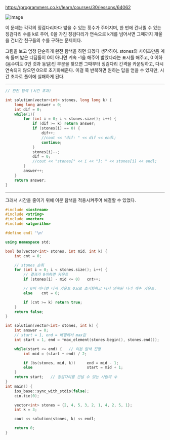 https://programmers.co.kr/learn/courses/30/lessons/64062


![image](https://user-images.githubusercontent.com/68185569/133344222-724d8ddc-01e5-4bfd-9813-fe440ba7ad10.png)

이 문제는 각각의 징검다리마다 밟을 수 있는 횟수가 주어지며, 한 번에 건너뛸 수 있는 징검다리 수를 k로 주어, 0을 가진 징검다리가 연속으로 k개를 넘어서면 그때까지 개울을 건너간 친구들의 수를 구하는 문제이다.

그림을 보고 엄청 단순하게 완전 탐색을 하면 되겠다 생각하여. stones의 사이즈만큼 계속 돌며 밟은 디딤돌이 0이 아니면 계속 -1을 해주어 밟았다라는 표시를 해주고, 0 이하(음수여도 0인 것과 동일)인 부분을 찾으면 그때부터 징검다리 간격을 카운팅하고, 다시 연속되지 않으면 0으로 초기화해준다. 이걸 쭉 반복하면 원하는 답을 얻을 수 있지만, 시간 초과로 풀이에 실패하게 된다.

---
~~~c++
// 완전 탐색 (시간 초과)

int solution(vector<int> stones, long long k) {
    long long answer = 0;
    int dif = 0;
    while(1){
        for (int i = 0; i < stones.size(); i++) {
            if (dif >= k) return answer;
            if (stones[i] == 0) {
                dif++;
                //cout << "dif: " << dif << endl;
                continue;
            }
            stones[i]--;
            dif = 0;
            //cout << "stones[" << i << "]: " << stones[i] << endl;
        }
        answer++;
    }
    return answer;
}
~~~

---

그래서 시간을 줄이기 위해 이분 탐색을 적용시켜주어 해결할 수 있었다.


~~~c++
#include <iostream>
#include <string>
#include <vector>
#include <algorithm>

#define endl '\n'

using namespace std;

bool bs(vector<int> stones, int mid, int k) {
    int cnt = 0;

    // stones 순회
    for (int i = 0; i < stones.size(); i++) {
        // 결과가 0이하면 카운트
        if (stones[i] - mid <= 0)   cnt++;

        // 0이 아니면 다시 카운트 0으로 초기화하고 다시 연속된 다리 개수 카운트.
        else    cnt = 0;

        if (cnt >= k) return true;
    }
    return false;
}

int solution(vector<int> stones, int k) {
    int answer = 0;
    // start = 1, end = 배열에서 max값
    int start = 1, end = *max_element(stones.begin(), stones.end());

    while(start <= end) {   // 이분 탐색 진행
        int mid = (start + end) / 2;

        if (bs(stones, mid, k))     end = mid - 1;
        else                        start = mid + 1;
    }
    return start;   // 징검다리를 건널 수 있는 사람의 수
}
int main() {
    ios_base::sync_with_stdio(false);
    cin.tie(0);

    vector<int> stones = {2, 4, 5, 3, 2, 1, 4, 2, 5, 1};
    int k = 3;

    cout << solution(stones, k) << endl;

    return 0;
}
~~~
